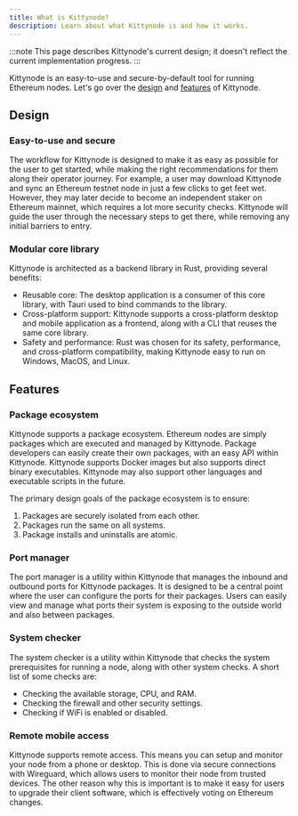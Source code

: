 ```yaml
---
title: What is Kittynode?
description: Learn about what Kittynode is and how it works.
---
```


:::note
This page describes Kittynode's current design; it doesn't reflect the current implementation progress.
:::

Kittynode is an easy-to-use and secure-by-default tool for running Ethereum nodes. Let's go over the [design](#design) and [features](#features) of Kittynode.

## Design

### Easy-to-use and secure

The workflow for Kittynode is designed to make it as easy as possible for the user to get started, while making the right recommendations for them along their operator journey. For example, a user may download Kittynode and sync an Ethereum testnet node in just a few clicks to get feet wet. However, they may later decide to become an independent staker on Ethereum mainnet, which requires a lot more security checks. Kittynode will guide the user through the necessary steps to get there, while removing any initial barriers to entry.

### Modular core library

Kittynode is architected as a backend library in Rust, providing several benefits:

- Reusable core: The desktop application is a consumer of this core library, with Tauri used to bind commands to the library.
- Cross-platform support: Kittynode supports a cross-platform desktop and mobile application as a frontend, along with a CLI that reuses the same core library.
- Safety and performance: Rust was chosen for its safety, performance, and cross-platform compatibility, making Kittynode easy to run on Windows, MacOS, and Linux.

## Features

### Package ecosystem

Kittynode supports a package ecosystem. Ethereum nodes are simply packages which are executed and managed by Kittynode. Package developers can easily create their own packages, with an easy API within Kittynode. Kittynode supports Docker images but also supports direct binary executables. Kittynode may also support other languages and executable scripts in the future.

The primary design goals of the package ecosystem is to ensure:

1. Packages are securely isolated from each other.
2. Packages run the same on all systems.
3. Package installs and uninstalls are atomic.

### Port manager

The port manager is a utility within Kittynode that manages the inbound and outbound ports for Kittynode packages. It is designed to be a central point where the user can configure the ports for their packages. Users can easily view and manage what ports their system is exposing to the outside world and also between packages.

### System checker

The system checker is a utility within Kittynode that checks the system prerequisites for running a node, along with other system checks. A short list of some checks are:

- Checking the available storage, CPU, and RAM.
- Checking the firewall and other security settings.
- Checking if WiFi is enabled or disabled.

### Remote mobile access

Kittynode supports remote access. This means you can setup and monitor your node from a phone or desktop. This is done via secure connections with Wireguard, which allows users to monitor their node from trusted devices. The other reason why this is important is to make it easy for users to upgrade their client software, which is effectively voting on Ethereum changes.
